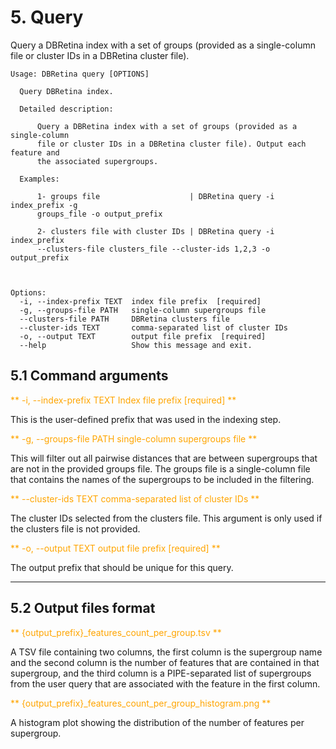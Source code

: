 # 5. Query

Query a DBRetina index with a set of groups (provided as a single-column file or cluster IDs in a DBRetina cluster file).

```
Usage: DBRetina query [OPTIONS]

  Query DBRetina index.

  Detailed description:

      Query a DBRetina index with a set of groups (provided as a single-column
      file or cluster IDs in a DBRetina cluster file). Output each feature and
      the associated supergroups.

  Examples:

      1- groups file                    | DBRetina query -i index_prefix -g
      groups_file -o output_prefix

      2- clusters file with cluster IDs | DBRetina query -i index_prefix
      --clusters-file clusters_file --cluster-ids 1,2,3 -o output_prefix



Options:
  -i, --index-prefix TEXT  index file prefix  [required]
  -g, --groups-file PATH   single-column supergroups file
  --clusters-file PATH     DBRetina clusters file
  --cluster-ids TEXT       comma-separated list of cluster IDs
  -o, --output TEXT        output file prefix  [required]
  --help                   Show this message and exit.
```

## 5.1 Command arguments


<span style="color:orange;">** -i, --index-prefix TEXT  Index file prefix  [required] **</span>

This is the user-defined prefix that was used in the indexing step.

<span style="color:orange;">** -g, --groups-file PATH    single-column supergroups file **</span>

This will filter out all pairwise distances that are between supergroups that are not in the provided groups file. The groups file is a single-column file that contains the names of the supergroups to be included in the filtering.

<span style="color:orange;">** --cluster-ids TEXT        comma-separated list of cluster IDs **</span>

The cluster IDs selected from the clusters file. This argument is only used if the clusters file is not provided.

<span style="color:orange;">** -o, --output TEXT        output file prefix  [required] **</span>

The output prefix that should be unique for this query.

---

## 5.2 Output files format

<span style="color:orange;">** {output_prefix}_features_count_per_group.tsv **</span>

A TSV file containing two columns, the first column is the supergroup name and the second column is the number of features that are contained in that supergroup, and the third column is a PIPE-separated list of supergroups from the user query that are associated with the feature in the first column.

<span style="color:orange;">** {output_prefix}_features_count_per_group_histogram.png **</span>

A histogram plot showing the distribution of the number of features per supergroup.